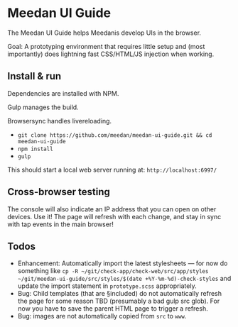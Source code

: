 # Meedan UI Guide

The Meedan UI Guide helps Meedanis develop UIs in the browser.

Goal: A prototyping environment that requires little setup and (most importantly) does lightning fast CSS/HTML/JS injection when working.

## Install & run

Dependencies are installed with NPM. 

Gulp manages the build. 

Browsersync handles livereloading.

* `git clone https://github.com/meedan/meedan-ui-guide.git && cd meedan-ui-guide`
* `npm install`
* `gulp`

This should start a local web server running at: `http://localhost:6997/`

## Cross-browser testing

The console will also indicate an IP address that you can open on other devices. Use it! The page will refresh with each change, and stay in sync with tap events in the main browser!

## Todos

- Enhancement: Automatically import the latest stylesheets — for now do something like `cp -R ~/git/check-app/check-web/src/app/styles ~/git/meedan-ui-guide/src/styles/$(date +%Y-%m-%d)-check-styles` and update the import statement in `prototype.scss` appropriately.
- Bug: Child templates (that are §included) do not automatically refresh the page for some reason TBD (presumably a bad gulp src glob). For now you have to save the parent HTML page to trigger a refresh.
- Bug: images are not automatically copied from `src` to `www`.
